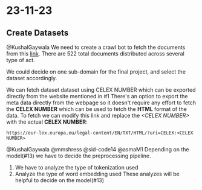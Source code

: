 # 23-11-23

## Create Datasets

@KushalGaywala
We need to create a crawl bot to fetch the documents from this [link](https://eur-lex.europa.eu/search.html?name=browse-by%3Alegislation-in-force&type=named&displayProfile=allRelAllConsDocProfile&qid=1696858573178&CC_1_CODED=12).
There are 522 total documents distributed across several type of act.

We could decide on one sub-domain for the final project, and select the dataset accordingly.

We can fetch dataset dataset using CELEX NUMBER which can be exported directly from the website mentioned in #1
There's an option to export the meta data directly from the webpage so it doesn't require any effort to fetch the **CELEX NUMBER** which can be used to fetch the **HTML** format of the data.
To fetch we can modify this link and replace the *\<CELEX NUMBER\>* with the actual **CELEX NUMBER**:
```
https://eur-lex.europa.eu/legal-content/EN/TXT/HTML/?uri=CELEX:<CELEX NUMBER>
```
@KushalGaywala @mmshress @sid-code14 @asmaM1
Depending on the model(#13) we have to decide the preprocessing pipeline.
1. We have to analyze the type of tokenization used
2. Analyze the type of word embedding used
These analyzes will be helpful to decide on the model(#13)
